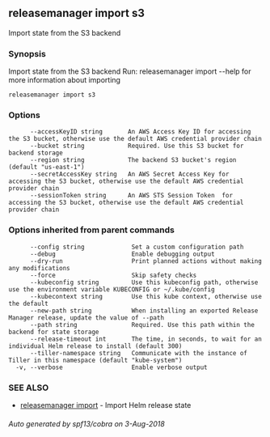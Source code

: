 ## releasemanager import s3

Import state from the S3 backend

### Synopsis


Import state from the S3 backend
Run: releasemanager import --help for more information about importing

```
releasemanager import s3
```

### Options

```
      --accessKeyID string       An AWS Access Key ID for accessing the S3 bucket, otherwise use the default AWS credential provider chain
      --bucket string            Required. Use this S3 bucket for backend storage
      --region string            The backend S3 bucket's region (default "us-east-1")
      --secretAccessKey string   An AWS Secret Access Key for accessing the S3 bucket, otherwise use the default AWS credential provider chain
      --sessionToken string      An AWS STS Session Token  for accessing the S3 bucket, otherwise use the default AWS credential provider chain
```

### Options inherited from parent commands

```
      --config string             Set a custom configuration path
      --debug                     Enable debugging output
      --dry-run                   Print planned actions without making any modifications
      --force                     Skip safety checks
      --kubeconfig string         Use this kubeconfig path, otherwise use the environment variable KUBECONFIG or ~/.kube/config
      --kubecontext string        Use this kube context, otherwise use the default
      --new-path string           When installing an exported Release Manager release, update the value of --path
      --path string               Required. Use this path within the backend for state storage
      --release-timeout int       The time, in seconds, to wait for an individual Helm release to install (default 300)
      --tiller-namespace string   Communicate with the instance of Tiller in this namespace (default "kube-system")
  -v, --verbose                   Enable verbose output
```

### SEE ALSO
* [releasemanager import](releasemanager_import.md)	 - Import Helm release state

###### Auto generated by spf13/cobra on 3-Aug-2018
